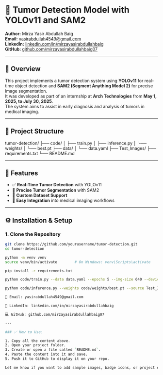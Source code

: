 # 🧠 Tumor Detection Model with YOLOv11 and SAM2

**Author:** Mirza Yasir Abdullah Baig  
**Email:** yasirabdullah4549@gmail.com  
**LinkedIn:** [linkedin.com/in/mirzayasirabdullahbaig](https://www.linkedin.com/in/mirzayasirabdullahbaig)  
**GitHub:** [github.com/mirzayasirabdullahbaig07](https://github.com/mirzayasirabdullahbaig07)

---

## 📌 Overview

This project implements a tumor detection system using **YOLOv11** for real-time object detection and **SAM2 (Segment Anything Model 2)** for precise image segmentation.  
It was developed as part of an internship at **Arch Technologies** from **May 1, 2025, to July 30, 2025**.  
The system aims to assist in early diagnosis and analysis of tumors in medical imaging.

---

## 📁 Project Structure

tumor-detection/
├── code/
│ ├── train.py
│ ├── inference.py
│ └── weights/
│ └── best.pt
├── data/
│ └── data.yaml
├── Test_Images/
├── requirements.txt
└── README.md

---

## 🚀 Features

- ✅ **Real-Time Tumor Detection** with YOLOv11  
- 🧩 **Precise Tumor Segmentation** with SAM2  
- 📁 **Custom Dataset Support**  
- 🔌 **Easy Integration** into medical imaging workflows  

---

## ⚙️ Installation & Setup

### 1. Clone the Repository

```bash
git clone https://github.com/yourusername/tumor-detection.git
cd tumor-detection

python -m venv venv
source venv/bin/activate        # On Windows: venv\Scripts\activate

pip install -r requirements.txt

python code/train.py --data data.yaml --epochs 5 --img-size 640 --device cpu

python code/inference.py --weights code/weights/best.pt --source Test_Images/ --save

📧 Email: yasirabdullah4549@gmail.com

💼 LinkedIn: linkedin.com/in/mirzayasirabdullahbaig

💻 GitHub: github.com/mirzayasirabdullahbaig07

---

### ✅ How to Use:

1. Copy all the content above.
2. Open your project folder.
3. Create or open a file called `README.md`.
4. Paste the content into it and save.
5. Push it to GitHub to display it on your repo.

Let me know if you want to add sample images, badge icons, or project demo links!


